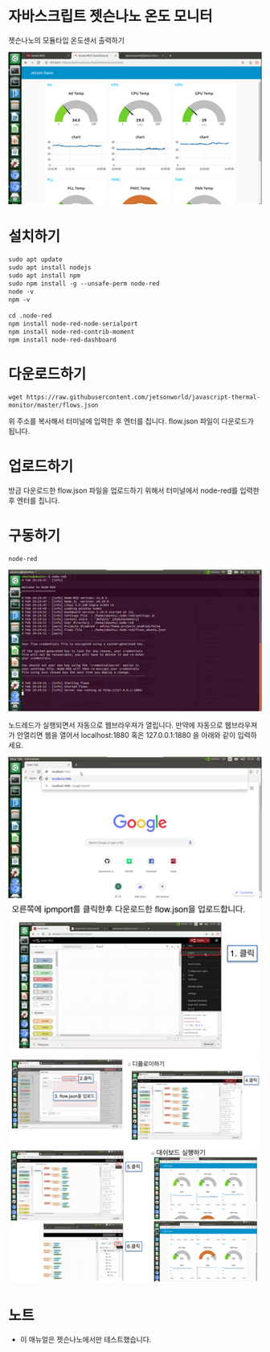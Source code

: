 # 자바스크립트 젯슨나노 온도 모니터

젯슨나노의 모듈타입 온도센서 출력하기

<img src="./javascript_temp_monitor.png" alt="Screenshot" title="Screenshot">

# 설치하기
```
sudo apt update
sudo apt install nodejs
sudo apt install npm
sudo npm install -g --unsafe-perm node-red
node -v
npm -v

cd .node-red
npm install node-red-node-serialport
npm install node-red-contrib-moment
npm install node-red-dashboard

```

# 다운로드하기
```
wget https://raw.githubusercontent.com/jetsonworld/javascript-thermal-monitor/master/flows.json
```
위 주소를 복사해서 터미널에 입력한 후 엔터를 칩니다. flow.json 파일이 다운로드가 됩니다.


# 업로드하기

방금 다운로드한 flow.json 파일을 업로드하기 위해서 터미널에서 node-red를 입력한후 엔터를 칩니다.

# 구동하기
```
node-red
```

<img src="./01_node-red_log.png" alt="Screenshot" title="Screenshot">

 노드레드가 실행되면서 자동으로 웹브라우져가 열립니다. 
만약에 자동으로 웹브라우져가 안열리면 웹을 열어서
localhost:1880 혹은 127.0.0.1:1880 을 아래와 같이 
입력하세요.

<img src="./02_localhost.png" alt="Screenshot" title="Screenshot">

<img src="./03_importing.png" alt="Screenshot" title="Screenshot">

<img src="./04_uploading_flow.json.png" alt="Screenshot" title="Screenshot">

<img src="./05_dashboard.png" alt="Screenshot" title="Screenshot">


# 노트
- 이 매뉴얼은 젯슨나노에서만 테스트했습니다.
